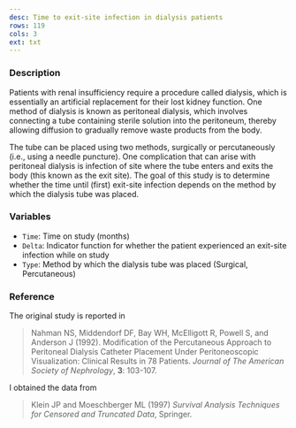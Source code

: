 ```yaml
---
desc: Time to exit-site infection in dialysis patients
rows: 119
cols: 3
ext: txt
---
```


### Description

Patients with renal insufficiency require a procedure called dialysis, which is essentially an artificial replacement for their lost kidney function.  One method of dialysis is known as peritoneal dialysis, which involves connecting a tube containing sterile solution into the peritoneum, thereby allowing diffusion to gradually remove waste products from the body.

The tube can be placed using two methods, surgically or percutaneously (i.e., using a needle puncture).  One complication that can arise with peritoneal dialysis is infection of site where the tube enters and exits the body (this known as the exit site).  The goal of this study is to determine whether the time until (first) exit-site infection depends on the method by which the dialysis tube was placed.

### Variables

* `Time`: Time on study (months)
* `Delta`: Indicator function for whether the patient experienced an exit-site infection while on study
* `Type`: Method by which the dialysis tube was placed (Surgical, Percutaneous)

### Reference

The original study is reported in

> Nahman NS, Middendorf DF, Bay WH, McElligott R, Powell S, and Anderson J (1992). Modification of the Percutaneous Approach to Peritoneal Dialysis Catheter Placement Under Peritoneoscopic Visualization: Clinical Results in 78 Patients. *Journal of The American Society of Nephrology*, **3**: 103-107.

I obtained the data from

> Klein JP and Moeschberger ML (1997) *Survival Analysis Techniques for Censored and Truncated Data*, Springer.

